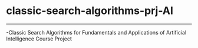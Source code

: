 # classic-search-algorithms-prj-AI
---------------------------------------
-Classic Search Algorithms for Fundamentals and Applications of Artificial Intelligence Course Project 
